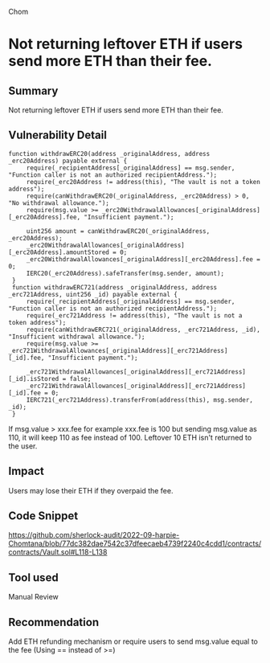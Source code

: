 Chom
# Not returning leftover ETH if users send more ETH than their fee.

## Summary
Not returning leftover ETH if users send more ETH than their fee.

## Vulnerability Detail

```solidity
function withdrawERC20(address _originalAddress, address _erc20Address) payable external { 
     require(_recipientAddress[_originalAddress] == msg.sender, "Function caller is not an authorized recipientAddress."); 
     require(_erc20Address != address(this), "The vault is not a token address"); 
     require(canWithdrawERC20(_originalAddress, _erc20Address) > 0, "No withdrawal allowance."); 
     require(msg.value >= _erc20WithdrawalAllowances[_originalAddress][_erc20Address].fee, "Insufficient payment."); 
  
     uint256 amount = canWithdrawERC20(_originalAddress, _erc20Address); 
     _erc20WithdrawalAllowances[_originalAddress][_erc20Address].amountStored = 0; 
     _erc20WithdrawalAllowances[_originalAddress][_erc20Address].fee = 0; 
     IERC20(_erc20Address).safeTransfer(msg.sender, amount); 
 } 
 function withdrawERC721(address _originalAddress, address _erc721Address, uint256 _id) payable external { 
     require(_recipientAddress[_originalAddress] == msg.sender, "Function caller is not an authorized recipientAddress."); 
     require(_erc721Address != address(this), "The vault is not a token address"); 
     require(canWithdrawERC721(_originalAddress, _erc721Address, _id), "Insufficient withdrawal allowance."); 
     require(msg.value >= _erc721WithdrawalAllowances[_originalAddress][_erc721Address][_id].fee, "Insufficient payment."); 
  
     _erc721WithdrawalAllowances[_originalAddress][_erc721Address][_id].isStored = false; 
     _erc721WithdrawalAllowances[_originalAddress][_erc721Address][_id].fee = 0; 
     IERC721(_erc721Address).transferFrom(address(this), msg.sender, _id); 
 }
```

If msg.value > xxx.fee for example xxx.fee is 100 but sending msg.value as 110, it will keep 110 as fee instead of 100. Leftover 10 ETH isn't returned to the user.

## Impact
Users may lose their ETH if they overpaid the fee.

## Code Snippet
https://github.com/sherlock-audit/2022-09-harpie-Chomtana/blob/77dc382dae7542c37dfeecaeb4739f2240c4cdd1/contracts/contracts/Vault.sol#L118-L138

## Tool used

Manual Review

## Recommendation
Add ETH refunding mechanism or require users to send msg.value equal to the fee (Using == instead of >=)
